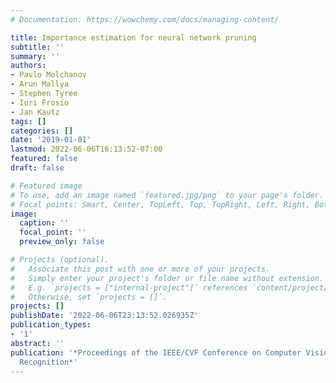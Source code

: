 ```yaml
---
# Documentation: https://wowchemy.com/docs/managing-content/

title: Importance estimation for neural network pruning
subtitle: ''
summary: ''
authors:
- Pavlo Molchanov
- Arun Mallya
- Stephen Tyree
- Iuri Frosio
- Jan Kautz
tags: []
categories: []
date: '2019-01-01'
lastmod: 2022-06-06T16:13:52-07:00
featured: false
draft: false

# Featured image
# To use, add an image named `featured.jpg/png` to your page's folder.
# Focal points: Smart, Center, TopLeft, Top, TopRight, Left, Right, BottomLeft, Bottom, BottomRight.
image:
  caption: ''
  focal_point: ''
  preview_only: false

# Projects (optional).
#   Associate this post with one or more of your projects.
#   Simply enter your project's folder or file name without extension.
#   E.g. `projects = ["internal-project"]` references `content/project/deep-learning/index.md`.
#   Otherwise, set `projects = []`.
projects: []
publishDate: '2022-06-06T23:13:52.026935Z'
publication_types:
- '1'
abstract: ''
publication: '*Proceedings of the IEEE/CVF Conference on Computer Vision and Pattern
  Recognition*'
---
```


